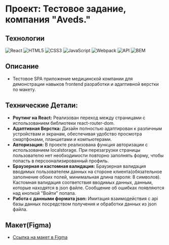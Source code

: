# Проект: Тестовое задание, компания "Aveds."

## Технологии
![React](https://img.shields.io/badge/-React-61daf8?logo=react&logoColor=black)
![HTML5](https://img.shields.io/badge/-HTML5-e34f26?logo=html5&logoColor=white)
![CSS3](https://img.shields.io/badge/-CSS3-1572b6?logo=css3&logoColor=white)
![JavaScript](https://img.shields.io/badge/-JavaScript-f7df1e?logo=javaScript&logoColor=black)
![Webpack](https://img.shields.io/badge/-Webpack-99d6f8?logo=webpack&logoColor=black)
![API](https://img.shields.io/badge/-api-yellow)
![BEM](https://img.shields.io/badge/-BEM-yellowgreen)


## Описание

* Тестовое SPA приложение медицинской компании для демонстрации навыков frontend разработки и адаптивной верстки по макету.

  
## Технические Детали:

* __Роутинг на React:__ Реализован переход между страницами с использованием библиотеки react-router-dom.
* __Адаптивная Верстка:__ Дизайн полностью адаптирован к различным устройствам и экранам, обеспечивая удобство просмотра смартфонами, планшетами и компьютерами.
* __Авторизация:__ В проекте реализована функция авторизации с использованием localstorage. При перезагрузки страницы пользователю нет необходимости повторно заполнять форму, чтобы попасть в персоонализированный профиль.
* __Браузерная и кастомная валидация:__ Браузерная валидация вводимых пользователем данных на стороне клиента(обязательное заполнение обоих полей, минимальная длина пароля: 8 символов). Кастомная валидация соответствия вводимых данных, данным, которые находятся в json файле. Сообщение об ошибках появляются над кнопкой "Войти" попапа.
* __Работа с данными формата json:__ Имитация взаимодействия с api базы данных посредством получения и обработки данных из json файла.

## Макет(Figma)

* [Ссылка на макет в Figma](https://www.figma.com/file/f82S6P6oe876rjoT9KjcOl/%D0%A2%D0%B5%D1%81%D1%82%D0%BE%D0%B2%D0%BE%D0%B5-%D0%B7%D0%B0%D0%B4%D0%B0%D0%BD%D0%B8%D0%B5-Frontend?node-id=0%3A1)

